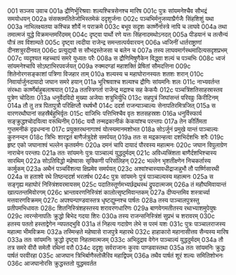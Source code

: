 001  सञ्जय उवाच
001a द्रौणिर्भूरिश्रवाः शल्यश्चित्रसेनश्च मारिष
001c पुत्रः सांयमनेश्चैव सौभद्रं समयोधयन्
002a संसक्तमतितेजोभिस्तमेकं ददृशुर्जनाः
002c पञ्चभिर्मनुजव्याघ्रैर्गजैः सिंहशिशुं यथा
003a नाभिलक्ष्यतया कश्चिन्न शौर्ये न पराक्रमे
003c बभूव सदृशः कार्ष्णेर्नास्त्रे नापि च लाघवे
004a तथा तमात्मजं युद्धे विक्रमन्तमरिंदमम्
004c दृष्ट्वा पार्थो रणे यत्तः सिंहनादमथोऽनदत्
005a पीडयानं च तत्सैन्यं पौत्रं तव विशाम्पते
005c दृष्ट्वा त्वदीया राजेन्द्र समन्तात्पर्यवारयन्
006a ध्वजिनीं धार्तराष्ट्राणां दीनशत्रुरदीनवत्
006c प्रत्युद्ययौ स सौभद्रस्तेजसा च बलेन च
007a तस्य लाघवमार्गस्थमादित्यसदृशप्रभम्
007c व्यदृश्यत महच्चापं समरे युध्यतः परैः
008a स द्रौणिमिषुणैकेन विद्ध्वा शल्यं च पञ्चभिः
008c ध्वजं सांयमनेश्चापि सोऽष्टाभिरपवर्जयत्
009a रुक्मदण्डां महाशक्तिं प्रेषितां सौमदत्तिना
009c शितेनोरगसङ्काशां पत्रिणा विजहार ताम्
010a शल्यस्य च महाघोरानस्यतः शतशः शरान्
010c निवार्यार्जुनदायादो जघान समरे हयान्
011a भूरिश्रवाश्च शल्यश्च द्रौणिः सांयमनिः शलः
011c नाभ्यवर्तन्त संरब्धाः कार्ष्णेर्बाहुबलाश्रयात्
012a ततस्त्रिगर्ता राजेन्द्र मद्राश्च सह केकयैः
012c पञ्चत्रिंशतिसाहस्रास्तव पुत्रेण चोदिताः
013a धनुर्वेदविदो मुख्या अजेयाः शत्रुभिर्युधि
013c सहपुत्रं जिघांसन्तं परिवव्रुः किरीटिनम्
014a तौ तु तत्र पितापुत्रौ परिक्षिप्तौ रथर्षभौ
014c ददर्श राजन्पाञ्चाल्यः सेनापतिरमित्रजित्
015a स वारणरथौघानां सहस्रैर्बहुभिर्वृतः
015c वाजिभिः पत्तिभिश्चैव वृतः शतसहस्रशः
016a धनुर्विस्फार्य सङ्क्रुद्धश्चोदयित्वा वरूथिनीम्
016c ययौ तन्मद्रकानीकं केकयांश्च परन्तपः
017a तेन कीर्तिमता गुप्तमनीकं दृढधन्वना
017c प्रयुक्तरथनागाश्वं योत्स्यमानमशोभत
018a सोऽर्जुनं प्रमुखे यान्तं पाञ्चाल्यः कुरुनन्दन
018c त्रिभिः शारद्वतं बाणैर्जत्रुदेशे समर्पयत्
019a ततः स मद्रकान्हत्वा दशभिर्दशभिः शरैः
019c हृष्ट एको जघानाश्वं भल्लेन कृतवर्मणः
020a दमनं चापि दायादं पौरवस्य महात्मनः
020c जघान विपुलाग्रेण नाराचेन परन्तपः
021a ततः सांयमनेः पुत्रः पाञ्चाल्यं युद्धदुर्मदम्
021c अविध्यत्त्रिंशता बाणैर्दशभिश्चास्य सारथिम्
022a सोऽतिविद्धो महेष्वासः सृक्किणी परिसंलिहन्
022c भल्लेन भृशतीक्ष्णेन निचकर्तास्य कार्मुकम्
023a अथैनं पञ्चविंशत्या क्षिप्रमेव समर्पयत्
023c अश्वांश्चास्यावधीद्राजन्नुभौ तौ पार्ष्णिसारथी
024a स हताश्वे रथे तिष्ठन्ददर्श भरतर्षभ
024c पुत्रः सांयमनेः पुत्रं पाञ्चाल्यस्य महात्मनः
025a स सङ्गृह्य महाघोरं निस्त्रिंशवरमायसम्
025c पदातिस्तूर्णमभ्यर्छद्रथस्थं द्रुपदात्मजम्
026a तं महौघमिवायान्तं खात्पतन्तमिवोरगम्
026c भ्रान्तावरणनिस्त्रिंशं कालोत्सृष्टमिवान्तकम्
027a दीप्यन्तमिव शस्त्रार्च्या मत्तवारणविक्रमम्
027c अपश्यन्पाण्डवास्तत्र धृष्टद्युम्नश्च पार्षतः
028a तस्य पाञ्चालपुत्रस्तु प्रतीपमभिधावतः
028c शितनिस्त्रिंशहस्तस्य शरावरणधारिणः
029a बाणवेगमतीतस्य रथाभ्याशमुपेयुषः
029c त्वरन्सेनापतिः क्रुद्धो बिभेद गदया शिरः
030a तस्य राजन्सनिस्त्रिंशं सुप्रभं च शरावरम्
030c हतस्य पततो हस्ताद्वेगेन न्यपतद्भुवि
031a तं निहत्य गदाग्रेण लेभे स परमं यशः
031c पुत्रः पाञ्चालराजस्य महात्मा भीमविक्रमः
032a तस्मिन्हते महेष्वासे राजपुत्रे महारथे
032c हाहाकारो महानासीत्तव सैन्यस्य मारिष
033a ततः सांयमनिः क्रुद्धो दृष्ट्वा निहतमात्मजम्
033c अभिदुद्राव वेगेन पाञ्चाल्यं युद्धदुर्मदम्
034a तौ तत्र समरे वीरौ समेतौ रथिनां वरौ
034c ददृशुः सर्वराजानः कुरवः पाण्डवास्तथा
035a ततः सांयमनिः क्रुद्धः पार्षतं परवीरहा
035c आजघान त्रिभिर्बाणैस्तोत्त्रैरिव महाद्विपम्
036a तथैव पार्षतं शूरं शल्यः समितिशोभनः
036c आजघानोरसि क्रुद्धस्ततो युद्धमवर्तत

